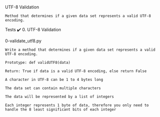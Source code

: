 UTF-8 Validation

    Method that determines if a given data set represents a valid UTF-8 encoding.

Tests ✔️
0. UTF-8 Validation

0-validate_utf8.py

    Write a method that determines if a given data set represents a valid UTF-8 encoding.

    Prototype: def validUTF8(data)

    Return: True if data is a valid UTF-8 encoding, else return False

    A character in UTF-8 can be 1 to 4 bytes long

    The data set can contain multiple characters

    The data will be represented by a list of integers

    Each integer represents 1 byte of data, therefore you only need to handle the 8 least significant bits of each integer

